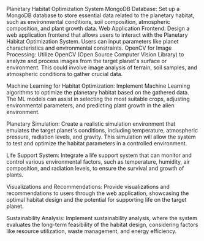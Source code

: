Planetary Habitat Optimization System
MongoDB Database: Set up a MongoDB database to store essential data related to the planetary habitat, such as environmental conditions, soil composition, atmospheric composition, and plant growth data.
Web Application Frontend: Design a web application frontend that allows users to interact with the Planetary Habitat Optimization System. Users can input parameters like planet characteristics and environmental constraints.
OpenCV for Image Processing: Utilize OpenCV (Open Source Computer Vision Library) to analyze and process images from the target planet's surface or environment. This could involve image analysis of terrain, soil samples, and atmospheric conditions to gather crucial data.

Machine Learning for Habitat Optimization: Implement Machine Learning algorithms to optimize the planetary habitat based on the gathered data. The ML models can assist in selecting the most suitable crops, adjusting environmental parameters, and predicting plant growth in the alien environment.

Planetary Simulation: Create a realistic simulation environment that emulates the target planet's conditions, including temperature, atmospheric pressure, radiation levels, and gravity. This simulation will allow the system to test and optimize the habitat parameters in a controlled environment.

Life Support System: Integrate a life support system that can monitor and control various environmental factors, such as temperature, humidity, air composition, and radiation levels, to ensure the survival and growth of plants.

Visualizations and Recommendations: Provide visualizations and recommendations to users through the web application, showcasing the optimal habitat design and the potential for supporting life on the target planet.

Sustainability Analysis: Implement sustainability analysis, where the system evaluates the long-term feasibility of the habitat design, considering factors like resource utilization, waste management, and energy efficiency.
